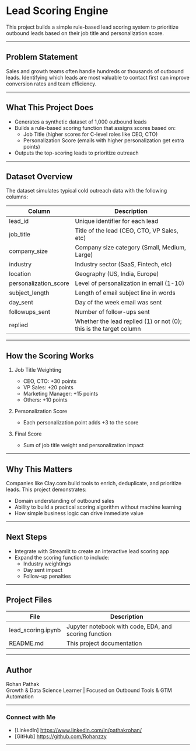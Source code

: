 # Lead Scoring Engine

This project builds a simple rule-based lead scoring system to prioritize outbound leads based on their job title and personalization score.

---

## Problem Statement

Sales and growth teams often handle hundreds or thousands of outbound leads. Identifying which leads are most valuable to contact first can improve conversion rates and team efficiency.

---

## What This Project Does

- Generates a synthetic dataset of 1,000 outbound leads
- Builds a rule-based scoring function that assigns scores based on:
  - Job Title (higher scores for C-level roles like CEO, CTO)
  - Personalization Score (emails with higher personalization get extra points)
- Outputs the top-scoring leads to prioritize outreach

---

## Dataset Overview

The dataset simulates typical cold outreach data with the following columns:

| Column | Description |
|--------|-------------|
| lead_id | Unique identifier for each lead |
| job_title | Title of the lead (CEO, CTO, VP Sales, etc) |
| company_size | Company size category (Small, Medium, Large) |
| industry | Industry sector (SaaS, Fintech, etc) |
| location | Geography (US, India, Europe) |
| personalization_score | Level of personalization in email (1-10) |
| subject_length | Length of email subject line in words |
| day_sent | Day of the week email was sent |
| followups_sent | Number of follow-ups sent |
| replied | Whether the lead replied (1) or not (0); this is the target column |

---

## How the Scoring Works

1. Job Title Weighting
   - CEO, CTO: +30 points
   - VP Sales: +20 points
   - Marketing Manager: +15 points
   - Others: +10 points

2. Personalization Score
   - Each personalization point adds +3 to the score

3. Final Score
   - Sum of job title weight and personalization impact

---

## Why This Matters

Companies like Clay.com build tools to enrich, deduplicate, and prioritize leads. This project demonstrates:

- Domain understanding of outbound sales
- Ability to build a practical scoring algorithm without machine learning
- How simple business logic can drive immediate value

---

## Next Steps

- Integrate with Streamlit to create an interactive lead scoring app
- Expand the scoring function to include:
  - Industry weightings
  - Day sent impact
  - Follow-up penalties

---

## Project Files

| File | Description |
|------|-------------|
| lead_scoring.ipynb | Jupyter notebook with code, EDA, and scoring function |
| README.md | This project documentation |

---

## Author

Rohan Pathak  
Growth & Data Science Learner | Focused on Outbound Tools & GTM Automation

---

### Connect with Me

- [LinkedIn] https://www.linkedin.com/in/pathakrohan/
- [GitHub] https://github.com/Rohanzzy

---

